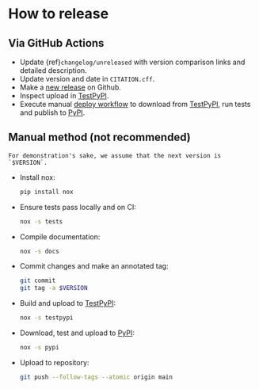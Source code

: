 # How to release

## Via GitHub Actions

- Update {ref}`changelog/unreleased` with version comparison links and detailed
  description.
- Update version and date in `CITATION.cff`.
- Make a [new release] on Github.
- Inspect upload in [TestPyPI].
- Execute manual [deploy workflow] to download from [TestPyPI], run tests and publish to
  [PyPI].

## Manual method (not recommended)

```{note}
For demonstration's sake, we assume that the next version is `$VERSION`.
```

- Install nox:

  ```sh
  pip install nox
  ```

- Ensure tests pass locally and on CI:

  ```sh
  nox -s tests
  ```

- Compile documentation:

  ```sh
  nox -s docs
  ```

- Commit changes and make an annotated tag:

  ```sh
  git commit
  git tag -a $VERSION
  ```

- Build and upload to [TestPyPI]:

  ```sh
  nox -s testpypi
  ```

- Download, test and upload to [PyPI]:

  ```sh
  nox -s pypi
  ```

- Upload to repository:

  ```sh
  git push --follow-tags --atomic origin main
  ```

[deploy workflow]: https://github.com/snek5000/snek5000/actions/workflows/deploy.yaml
[new release]: https://github.com/snek5000/snek5000/releases/new
[pypi]: https://pypi.org/project/snek5000/
[testpypi]: https://test.pypi.org/project/snek5000/
